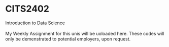 # CITS2402
Introduction to Data Science<br>
<br>
My Weekly Assignment for this unis will be uoloaded here. These codes will only be demenstrated to potential employers, upon request. 

